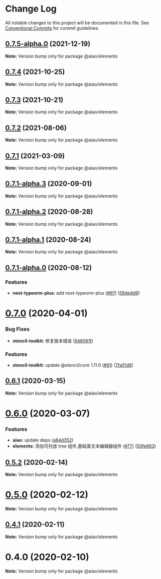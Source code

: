# Change Log

All notable changes to this project will be documented in this file.
See [Conventional Commits](https://conventionalcommits.org) for commit guidelines.

## [0.7.5-alpha.0](https://github.com/aiao-io/aiao/compare/@aiao/elements@0.7.1-alpha.3...@aiao/elements@0.7.5-alpha.0) (2021-12-19)

**Note:** Version bump only for package @aiao/elements





## [0.7.4](https://github.com/aiao-io/aiao/compare/@aiao/elements@0.7.3...@aiao/elements@0.7.4) (2021-10-25)

**Note:** Version bump only for package @aiao/elements

## [0.7.3](https://github.com/aiao-io/aiao/compare/@aiao/elements@0.7.1...@aiao/elements@0.7.3) (2021-10-21)

**Note:** Version bump only for package @aiao/elements

## [0.7.2](https://github.com/aiao-io/aiao/compare/@aiao/elements@0.7.1-alpha.3...@aiao/elements@0.7.2) (2021-08-06)

**Note:** Version bump only for package @aiao/elements

## [0.7.1](https://github.com/aiao-io/aiao/compare/@aiao/elements@0.7.1-alpha.3...@aiao/elements@0.7.1) (2021-03-09)

**Note:** Version bump only for package @aiao/elements

## [0.7.1-alpha.3](https://github.com/aiao-io/aiao/compare/@aiao/elements@0.7.1-alpha.0...@aiao/elements@0.7.1-alpha.3) (2020-09-01)

**Note:** Version bump only for package @aiao/elements

## [0.7.1-alpha.2](https://github.com/aiao-io/aiao/compare/@aiao/elements@0.7.1-alpha.1...@aiao/elements@0.7.1-alpha.2) (2020-08-28)

**Note:** Version bump only for package @aiao/elements

## [0.7.1-alpha.1](https://github.com/aiao-io/aiao/compare/@aiao/elements@0.7.1-alpha.0...@aiao/elements@0.7.1-alpha.1) (2020-08-24)

**Note:** Version bump only for package @aiao/elements

## [0.7.1-alpha.0](https://github.com/aiao-io/aiao/compare/@aiao/elements@0.7.0...@aiao/elements@0.7.1-alpha.0) (2020-08-12)

### Features

- **nest-typeorm-plus:** add nest-typeorm-plus ([#97](https://github.com/aiao-io/aiao/issues/97)) ([58de4d9](https://github.com/aiao-io/aiao/commit/58de4d9f6595824d86f59d4018ea4065c84f58fa))

# [0.7.0](https://github.com/aiao-io/aiao/compare/@aiao/elements@0.6.1...@aiao/elements@0.7.0) (2020-04-01)

### Bug Fixes

- **stencil-toolkit:** 修复版本错误 ([946061f](https://github.com/aiao-io/aiao/commit/946061f3ae0fd1e4bc65997a7a156594604830ea))

### Features

- **stencil-toolkit:** update @stencil/core 1.11.0 ([#91](https://github.com/aiao-io/aiao/issues/91)) ([7fa51d6](https://github.com/aiao-io/aiao/commit/7fa51d63a6dd441afbb44aaf180c4c33ae44e72b))

## [0.6.1](https://github.com/aiao-io/aiao/compare/@aiao/elements@0.6.0...@aiao/elements@0.6.1) (2020-03-15)

**Note:** Version bump only for package @aiao/elements

# [0.6.0](https://github.com/aiao-io/aiao/compare/@aiao/elements@0.5.2...@aiao/elements@0.6.0) (2020-03-07)

### Features

- **aiao:** update deps ([a84d352](https://github.com/aiao-io/aiao/commit/a84d352c28178fcdf283f71c6103956bf9692ff4))
- **elements:** 添加可托放 tree 组件,基础富文本编辑器组件 ([#77](https://github.com/aiao-io/aiao/issues/77)) ([50fe663](https://github.com/aiao-io/aiao/commit/50fe6636b8ed45107ab7e158efd247e9ca6028cc))

## [0.5.2](https://github.com/aiao-io/aiao/compare/@aiao/elements@0.5.0...@aiao/elements@0.5.2) (2020-02-14)

**Note:** Version bump only for package @aiao/elements

# [0.5.0](https://github.com/aiao-io/aiao/compare/@aiao/elements@0.4.1...@aiao/elements@0.5.0) (2020-02-12)

**Note:** Version bump only for package @aiao/elements

## [0.4.1](https://github.com/aiao-io/aiao/compare/@aiao/elements@0.4.0...@aiao/elements@0.4.1) (2020-02-11)

**Note:** Version bump only for package @aiao/elements

# 0.4.0 (2020-02-10)

**Note:** Version bump only for package @aiao/elements
